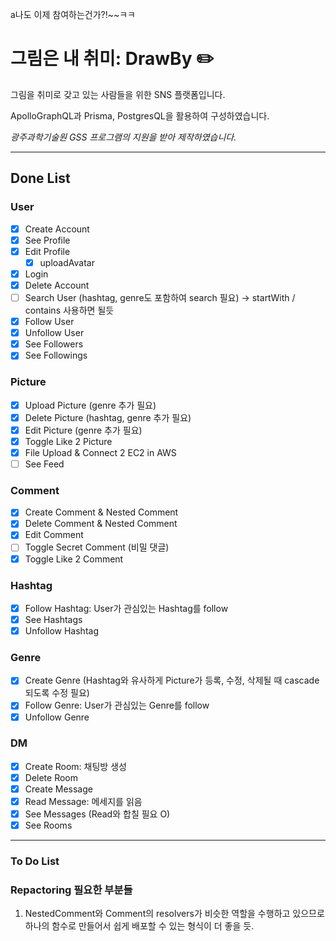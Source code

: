 a나도 이제 참여하는건가?!~~ㅋㅋ

# 그림은 내 취미: DrawBy ✏️

그림을 취미로 갖고 있는 사람들을 위한 SNS 플랫폼입니다.

ApolloGraphQL과 Prisma, PostgresQL을 활용하여 구성하였습니다.

_광주과학기술원 GSS 프로그램의 지원을 받아 제작하였습니다._

---

## Done List

### User

- [x] Create Account
- [x] See Profile
- [x] Edit Profile
  - [x] uploadAvatar
- [x] Login
- [x] Delete Account
- [ ] Search User (hashtag, genre도 포함하여 search 필요) -> startWith / contains 사용하면 될듯
- [x] Follow User
- [x] Unfollow User
- [x] See Followers
- [x] See Followings

### Picture

- [x] Upload Picture (genre 추가 필요)
- [x] Delete Picture (hashtag, genre 추가 필요)
- [x] Edit Picture (genre 추가 필요)
- [x] Toggle Like 2 Picture
- [x] File Upload & Connect 2 EC2 in AWS
- [ ] See Feed

### Comment

- [x] Create Comment & Nested Comment
- [x] Delete Comment & Nested Comment
- [x] Edit Comment
- [ ] Toggle Secret Comment (비밀 댓글)
- [x] Toggle Like 2 Comment

### Hashtag

- [x] Follow Hashtag: User가 관심있는 Hashtag를 follow
- [x] See Hashtags
- [x] Unfollow Hashtag

### Genre

- [x] Create Genre (Hashtag와 유사하게 Picture가 등록, 수정, 삭제될 때 cascade 되도록 수정 필요)
- [x] Follow Genre: User가 관심있는 Genre를 follow
- [x] Unfollow Genre

### DM

- [x] Create Room: 채팅방 생성
- [x] Delete Room
- [x] Create Message
- [x] Read Message: 메세지를 읽음
- [x] See Messages (Read와 합칠 필요 O)
- [x] See Rooms

---

### To Do List

### Repactoring 필요한 부분들

1. NestedComment와 Comment의 resolvers가 비슷한 역할을 수행하고 있으므로 하나의 함수로 만들어서 쉽게 배포할 수 있는 형식이 더 좋을 듯.
